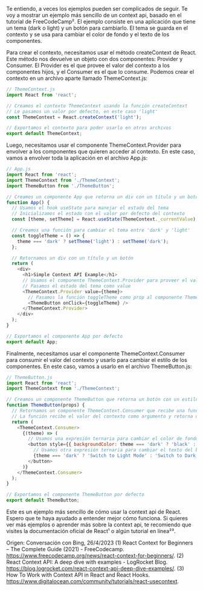 Te entiendo, a veces los ejemplos pueden ser complicados de seguir. Te voy a mostrar un ejemplo más sencillo de un context api, basado en el tutorial de FreeCodeCamp². El ejemplo consiste en una aplicación que tiene un tema (dark o light) y un botón para cambiarlo. El tema se guarda en el contexto y se usa para cambiar el color de fondo y el texto de los componentes.

Para crear el contexto, necesitamos usar el método createContext de React. Este método nos devuelve un objeto con dos componentes: Provider y Consumer. El Provider es el que provee el valor del contexto a los componentes hijos, y el Consumer es el que lo consume. Podemos crear el contexto en un archivo aparte llamado ThemeContext.js:

```js
// ThemeContext.js
import React from 'react';

// Creamos el contexto ThemeContext usando la función createContext
// Le pasamos un valor por defecto, en este caso 'light'
const ThemeContext = React.createContext('light');

// Exportamos el contexto para poder usarlo en otros archivos
export default ThemeContext;
```

Luego, necesitamos usar el componente ThemeContext.Provider para envolver a los componentes que quieren acceder al contexto. En este caso, vamos a envolver toda la aplicación en el archivo App.js:

```js
// App.js
import React from 'react';
import ThemeContext from './ThemeContext';
import ThemeButton from './ThemeButton';

// Creamos un componente App que retorna un div con un título y un botón
function App() {
  // Usamos el hook useState para manejar el estado del tema
  // Inicializamos el estado con el valor por defecto del contexto
  const [theme, setTheme] = React.useState(ThemeContext._currentValue);

  // Creamos una función para cambiar el tema entre 'dark' y 'light'
  const toggleTheme = () => {
    theme === 'dark' ? setTheme('light') : setTheme('dark');
  };

  // Retornamos un div con un título y un botón
  return (
    <div>
      <h1>Simple Context API Example</h1>
      // Usamos el componente ThemeContext.Provider para proveer el valor del tema al contexto
      // Pasamos el estado del tema como value
      <ThemeContext.Provider value={theme}>
        // Pasamos la función toggleTheme como prop al componente ThemeButton
        <ThemeButton onClick={toggleTheme} />
      </ThemeContext.Provider>
    </div>
  );
}

// Exportamos el componente App por defecto
export default App;
```

Finalmente, necesitamos usar el componente ThemeContext.Consumer para consumir el valor del contexto y usarlo para cambiar el estilo de los componentes. En este caso, vamos a usarlo en el archivo ThemeButton.js:

```js
// ThemeButton.js
import React from 'react';
import ThemeContext from './ThemeContext';

// Creamos un componente ThemeButton que retorna un botón con un estilo según el tema
function ThemeButton(props) {
  // Retornamos un componente ThemeContext.Consumer que recibe una función como hijo
  // La función recibe el valor del contexto como argumento y retorna un botón con ese valor
  return (
    <ThemeContext.Consumer>
      {(theme) => (
        // Usamos una expresión ternaria para cambiar el color de fondo y el texto según el tema
        <button style={{ backgroundColor: theme === 'dark' ? 'black' : 'white', color: theme === 'dark' ? 'white' : 'black' }} onClick={props.onClick}>
          // Usamos otra expresión ternaria para cambiar el texto del botón según el tema
          {theme === 'dark' ? 'Switch to Light Mode' : 'Switch to Dark Mode'}
        </button>
      )}
    </ThemeContext.Consumer>
  );
}

// Exportamos el componente ThemeButton por defecto
export default ThemeButton;
```

Este es un ejemplo más sencillo de cómo usar la context api de React. Espero que te haya ayudado a entender mejor cómo funciona. Si quieres ver más ejemplos o aprender más sobre la context api, te recomiendo que visites la documentación oficial de React¹ o algún tutorial en línea²³.

Origen: Conversación con Bing, 26/4/2023
(1) React Context for Beginners – The Complete Guide (2021) - FreeCodecamp. https://www.freecodecamp.org/news/react-context-for-beginners/.
(2) React Context API: A deep dive with examples - LogRocket Blog. https://blog.logrocket.com/react-context-api-deep-dive-examples/.
(3) How To Work with Context API in React and React Hooks. https://www.digitalocean.com/community/tutorials/react-usecontext.





